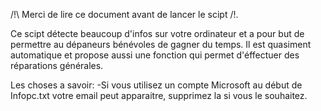 /!\ Merci de lire ce document avant de lancer le scipt /!\.


Ce scipt détecte beaucoup d'infos sur votre ordinateur et a pour but de permettre au dépaneurs bénévoles de gagner du temps. Il est quasiment automatique et propose aussi une fonction qui permet d'éffectuer des réparations générales.

Les choses a savoir: 
-Si vous utilisez un compte Microsoft  au début de Infopc.txt votre email peut apparaitre, supprimez la si vous le souhaitez.
